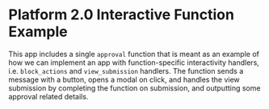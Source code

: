 # Platform 2.0 Interactive Function Example

This app includes a single `approval` function that is meant as an example of how we can implement an app with function-specific interactivity handlers, i.e. `block_actions` and `view_submission` handlers. The function sends a message with a button, opens a modal on click, and handles the view submission by completing the function on submission, and outputting some approval related details.